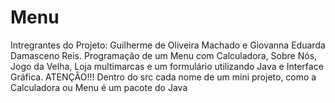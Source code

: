 # Menu
Intregrantes do Projeto: Guilherme de Oliveira Machado e Giovanna Eduarda Damasceno Reis.
Programação de um Menu com Calculadora, Sobre Nós, Jogo da Velha, Loja multimarcas e um formulário utilizando Java e Interface Gráfica.
ATENÇÂO!!! Dentro do src cada nome de um mini projeto, como a Calculadora ou Menu é um pacote do Java 
